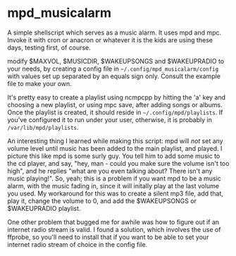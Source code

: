 # mpd_musicalarm
A simple shellscript which serves as a music alarm. It uses mpd and mpc. Invoke it with cron or anacron or whatever it is the kids are using these days, testing first, of course.

modify $MAXVOL, $MUSICDIR, $WAKEUPSONGS and $WAKEUPRADIO to your needs, by creating a config file in `~/.config/mpd_musicalarm/config` with values set up separated by an equals sign only. Consult the example file to make your own.

It's pretty easy to create a playlist using ncmpcpp by hitting the 'a' key and choosing a new playlist, or using mpc save, after adding songs or albums. Once the playlist is created, it should reside in `~/.config/mpd/playlists`. If you've configured it to run under your user, otherwise, it is probably in `/var/lib/mpd/playlists`. 

An interesting thing I learned while making this script: mpd will *not* set any volume level until music has been added to the main playlist, and played. I picture this like mpd is some surly guy. You tell him to add some music to the cd player, and say, "hey, man - could you make sure the volume isn't too high", and he replies "what are you even talking about? There isn't any music playing!". So, yeah; this is a problem if you want mpd to be a music alarm, with the music fading in, since it will initally play at the last volume you used. My workaround for this was to create a silent mp3 file, add that, play it, change the volume to 0, and add the $WAKEUPSONGS or $WAKEUPRADIO playlist.

One other problem that bugged me for awhile was how to figure out if an internet radio stream is valid. I found a solution, which involves the use of ffprobe, so you'll need to install that if you want to be able to set your internet radio stream of choice in the config file.
